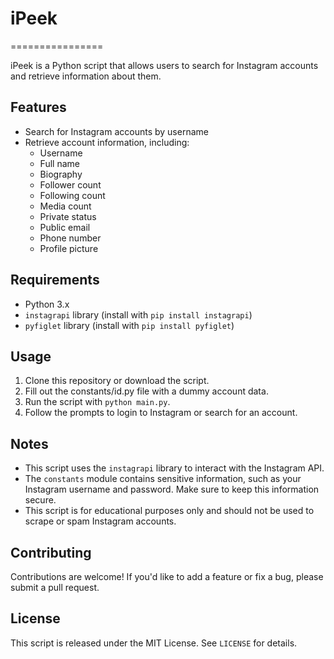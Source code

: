 # iPeek
================

iPeek is a Python script that allows users to search for Instagram accounts and retrieve information about them.

## Features

* Search for Instagram accounts by username
* Retrieve account information, including:
	+ Username
	+ Full name
	+ Biography
	+ Follower count
	+ Following count
	+ Media count
	+ Private status
	+ Public email
	+ Phone number
	+ Profile picture

## Requirements

* Python 3.x
* `instagrapi` library (install with `pip install instagrapi`)
* `pyfiglet` library (install with `pip install pyfiglet`)

## Usage

1. Clone this repository or download the script.
2. Fill out the constants/id.py file with a dummy account data.
3. Run the script with `python main.py`.
4. Follow the prompts to login to Instagram or search for an account.

## Notes

* This script uses the `instagrapi` library to interact with the Instagram API.
* The `constants` module contains sensitive information, such as your Instagram username and password. Make sure to keep this information secure.
* This script is for educational purposes only and should not be used to scrape or spam Instagram accounts.

## Contributing

Contributions are welcome! If you'd like to add a feature or fix a bug, please submit a pull request.

## License

This script is released under the MIT License. See `LICENSE` for details.
